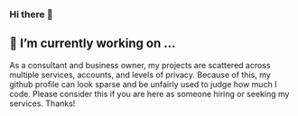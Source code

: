 ### Hi there 👋

## 🔭 I’m currently working on ...

As a consultant and business owner, my projects are scattered across multiple services, accounts, and levels of privacy. Because of this, my github profile can look sparse and be unfairly used to judge how much I code. Please consider this if you are here as someone hiring or seeking my services. Thanks!

<!--
**justinxreese/justinxreese** is a ✨ _special_ ✨ repository because its `README.md` (this file) appears on your GitHub profile.

Here are some ideas to get you started:

- 🔭 I’m currently working on ...
- 🌱 I’m currently learning ...
- 👯 I’m looking to collaborate on ...
- 🤔 I’m looking for help with ...
- 💬 Ask me about ...
- 📫 How to reach me: ...
- 😄 Pronouns: ...
- ⚡ Fun fact: ...
-->
